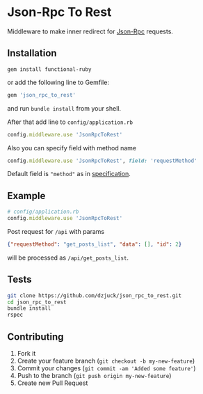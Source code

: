 # Json-Rpc To Rest

Middleware to make inner redirect for [Json-Rpc](http://en.wikipedia.org/wiki/JSON-RPC) requests.

## Installation

```shell
gem install functional-ruby
```

or add the following line to Gemfile:

```ruby
gem 'json_rpc_to_rest'
```

and run `bundle install` from your shell.

After that add line to `config/application.rb`

```ruby
config.middleware.use 'JsonRpcToRest'
```

Also you can specify field with method name

```ruby
config.middleware.use 'JsonRpcToRest', field: 'requestMethod'
```

Default field is `"method"` as in [specification](http://www.jsonrpc.org/specification#request_object).

## Example

```ruby
# config/application.rb
config.middleware.use 'JsonRpcToRest'
```

Post request for `/api` with params
```json
{"requestMethod": "get_posts_list", "data": [], "id": 2}
```
will be processed as `/api/get_posts_list`.

## Tests

```bash
git clone https://github.com/dzjuck/json_rpc_to_rest.git
cd json_rpc_to_rest
bundle install
rspec
```

## Contributing

1. Fork it
2. Create your feature branch (`git checkout -b my-new-feature`)
3. Commit your changes (`git commit -am 'Added some feature'`)
4. Push to the branch (`git push origin my-new-feature`)
5. Create new Pull Request

